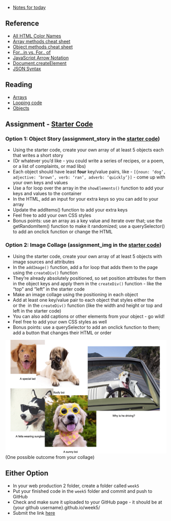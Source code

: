 - [Notes for today](notes.md)

## Reference

- [All HTML Color Names](https://www.w3schools.com/colors/colors_groups.asp)
- [Array methods cheat sheet](https://dev.to/vincenius/javascript-array-functions-cheatsheet-1c15)
- [Object methods cheat sheet](https://dev.to/vincenius/javascript-object-functions-cheat-sheet-48nn)
- [For...in vs. For.. of](https://bitsofco.de/for-in-vs-for-of/)
- [JavaScript Arrow Notation](https://www.w3schools.com/js/js_arrow_function.asp)
- [Document.createElement](https://developer.mozilla.org/en-US/docs/Web/API/Document/createElement)
- [JSON Syntax](https://www.w3schools.com/js/js_json_syntax.asp)

## Reading
- [Arrays](https://developer.mozilla.org/en-US/docs/Learn/JavaScript/First_steps/Arrays)
- [Looping code](https://developer.mozilla.org/en-US/docs/Learn/JavaScript/Building_blocks/Looping_code)
- [Objects](https://developer.mozilla.org/en-US/docs/Learn/JavaScript/Objects/Basics)

## Assignment - [Starter Code](https://drive.google.com/file/d/1Ogj5CTEg5Ha4EEQuG7NaijXLV35h9dck/view?usp=sharing)

### Option 1: Object Story (assignment_story in the [starter code](https://drive.google.com/file/d/1Ogj5CTEg5Ha4EEQuG7NaijXLV35h9dck/view?usp=sharing))
- Using the starter code, create your own array of at least 5 objects each that writes a short story
- (Or whatever you’d like - you could write a series of recipes, or a poem, or a list of complaints, or mad libs)
- Each object should have least **four** key/value pairs, like - `[{noun: ‘dog’, adjective: ‘brown’, verb: ‘ran’, adverb: ‘quickly’}]` - come up with your own keys and values
- Use a for loop over the array in the `showElements()` function to add your keys and values to the container
- In the HTML, add an input for your extra keys so you can add to your array
- Update the addItems() function to add your extra keys
- Feel free to add your own CSS styles
- Bonus points: use an array as a key value and iterate over that; use the getRandomItem() function to make it randomized; use a querySelector() to add an onclick function or change the HTML


### Option 2: Image Collage (assignment_img in the [starter code](https://drive.google.com/file/d/1Ogj5CTEg5Ha4EEQuG7NaijXLV35h9dck/view?usp=sharing))
- Using the starter code, create your own array of at least 5 objects with image sources and attributes
- In the `addImage()` function, add a for loop that adds them to the page using the `createDiv()` function
- They’re already absolutely positioned, so set position attributes for them in the object keys and apply them in the `createDiv()` function - like the “top” and “left” in the starter code
- Make an image collage using the positioning in each object
- Add at least one key/value pair to each object that styles either the <div> or the <img> in the `createDiv()` function (like the width and height or top and left in the starter code)
- You can also add captions or other elements from your object - go wild!
- Feel free to add your own CSS styles as well
- Bonus points: use a querySelector to add an onclick function to them; add a button that changes their HTML or order


<img src='img/collage.png' width='800px' >
(One possible outcome from your collage)


## Either Option

- In your web production 2 folder, create a folder called `week5`
- Put your finished code in the `week5` folder and commit and push to GitHub
- Check and make sure it uploaded to your GitHub page - it should be at {your github username}.github.io/week5/
- Submit the link [here](https://docs.google.com/forms/d/e/1FAIpQLScJ_hzjToD08UX5Py2QP4t8VhiKaIAHZNn6dQVUQbSerfHgrA/viewform?usp=sf_link)

